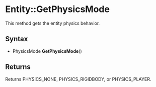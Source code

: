 # Entity::GetPhysicsMode

This method gets the entity physics behavior.

## Syntax

- PhysicsMode **GetPhysicsMode**()

## Returns

Returns PHYSICS_NONE, PHYSICS_RIGIDBODY, or PHYSICS_PLAYER.
